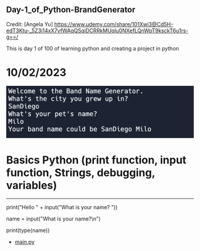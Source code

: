 ## Day-1_of_Python-BrandGenerator

Credit: [Angela Yu] https://www.udemy.com/share/101Xwi3@Cd5H-edT3Ktu-_5Z3i14xX7vfWAqQSqiDCRRkMUqlu0NXefLQnWpT9ksckT6u1rs-g==/

This is day 1 of 100 of learning python and creating a project in python

# 10/02/2023

![](https://github.com/AlanShami/Python-Day-1-BrandGenerator/blob/main/project_pic.png)

# Basics Python (print function, input function, Strings, debugging, variables)
---------------------------------------------

print("Hello " + input("What is your name? "))

name = input("What is your name?\n")

print(type(name))

- [main.py]()
